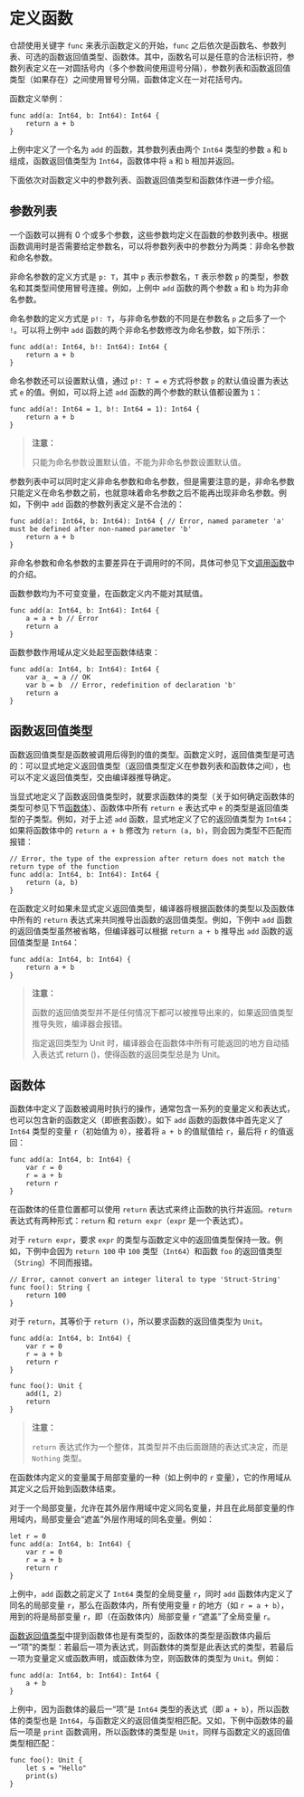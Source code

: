 # 定义函数

仓颉使用关键字 `func` 来表示函数定义的开始，`func` 之后依次是函数名、参数列表、可选的函数返回值类型、函数体。其中，函数名可以是任意的合法标识符，参数列表定义在一对圆括号内（多个参数间使用逗号分隔），参数列表和函数返回值类型（如果存在）之间使用冒号分隔，函数体定义在一对花括号内。

函数定义举例：

<!-- compile -->

```cangjie
func add(a: Int64, b: Int64): Int64 {
    return a + b
}
```

上例中定义了一个名为 `add` 的函数，其参数列表由两个 `Int64` 类型的参数 `a` 和 `b` 组成，函数返回值类型为 `Int64`，函数体中将 `a` 和 `b` 相加并返回。

下面依次对函数定义中的参数列表、函数返回值类型和函数体作进一步介绍。

## 参数列表

一个函数可以拥有 0 个或多个参数，这些参数均定义在函数的参数列表中。根据函数调用时是否需要给定参数名，可以将参数列表中的参数分为两类：非命名参数和命名参数。

非命名参数的定义方式是 `p: T`，其中 `p` 表示参数名，`T` 表示参数 `p` 的类型，参数名和其类型间使用冒号连接。例如，上例中 `add` 函数的两个参数 `a` 和 `b` 均为非命名参数。

命名参数的定义方式是 `p!: T`，与非命名参数的不同是在参数名 `p` 之后多了一个 `!`。可以将上例中 `add` 函数的两个非命名参数修改为命名参数，如下所示：

<!-- compile -->

```cangjie
func add(a!: Int64, b!: Int64): Int64 {
    return a + b
}
```

命名参数还可以设置默认值，通过 `p!: T = e` 方式将参数 `p` 的默认值设置为表达式 `e` 的值。例如，可以将上述 `add` 函数的两个参数的默认值都设置为 `1`：

<!-- compile -->

```cangjie
func add(a!: Int64 = 1, b!: Int64 = 1): Int64 {
    return a + b
}
```

> **注意：**
>
> 只能为命名参数设置默认值，不能为非命名参数设置默认值。

参数列表中可以同时定义非命名参数和命名参数，但是需要注意的是，非命名参数只能定义在命名参数之前，也就意味着命名参数之后不能再出现非命名参数。例如，下例中 `add` 函数的参数列表定义是不合法的：

```cangjie
func add(a!: Int64, b: Int64): Int64 { // Error, named parameter 'a' must be defined after non-named parameter 'b'
    return a + b
}
```

非命名参数和命名参数的主要差异在于调用时的不同，具体可参见下文[调用函数](./call_functions.md)中的介绍。

函数参数均为不可变变量，在函数定义内不能对其赋值。

```cangjie
func add(a: Int64, b: Int64): Int64 {
    a = a + b // Error
    return a
}
```

函数参数作用域从定义处起至函数体结束：

```cangjie
func add(a: Int64, b: Int64): Int64 {
    var a_ = a // OK
    var b = b  // Error, redefinition of declaration 'b'
    return a
}
```

## 函数返回值类型

函数返回值类型是函数被调用后得到的值的类型。函数定义时，返回值类型是可选的：可以显式地定义返回值类型（返回值类型定义在参数列表和函数体之间），也可以不定义返回值类型，交由编译器推导确定。

当显式地定义了函数返回值类型时，就要求函数体的类型（关于如何确定函数体的类型可参见下节[函数体](./define_functions.md#函数体)）、函数体中所有 `return e` 表达式中 `e` 的类型是返回值类型的子类型。例如，对于上述 `add` 函数，显式地定义了它的返回值类型为 `Int64`；如果将函数体中的 `return a + b` 修改为 `return (a, b)`，则会因为类型不匹配而报错：

```cangjie
// Error, the type of the expression after return does not match the return type of the function
func add(a: Int64, b: Int64): Int64 {
    return (a, b)
}
```

在函数定义时如果未显式定义返回值类型，编译器将根据函数体的类型以及函数体中所有的 `return` 表达式来共同推导出函数的返回值类型。例如，下例中 `add` 函数的返回值类型虽然被省略，但编译器可以根据 `return a + b` 推导出 `add` 函数的返回值类型是 `Int64`：

<!-- compile -->

```cangjie
func add(a: Int64, b: Int64) {
    return a + b
}
```

> **注意：**
>
> 函数的返回值类型并不是任何情况下都可以被推导出来的，如果返回值类型推导失败，编译器会报错。
>
> 指定返回类型为 Unit 时，编译器会在函数体中所有可能返回的地方自动插入表达式 return ()，使得函数的返回类型总是为 Unit。

## 函数体

函数体中定义了函数被调用时执行的操作，通常包含一系列的变量定义和表达式，也可以包含新的函数定义（即嵌套函数）。如下 `add` 函数的函数体中首先定义了 `Int64` 类型的变量 `r`（初始值为 `0`），接着将 `a + b` 的值赋值给 `r`，最后将 `r` 的值返回：

<!-- compile -->

```cangjie
func add(a: Int64, b: Int64) {
    var r = 0
    r = a + b
    return r
}
```

在函数体的任意位置都可以使用 `return` 表达式来终止函数的执行并返回。`return` 表达式有两种形式：`return` 和 `return expr`（`expr` 是一个表达式）。

对于 `return expr`，要求 `expr` 的类型与函数定义中的返回值类型保持一致。例如，下例中会因为 `return 100` 中 `100` 类型（`Int64`）和函数 `foo` 的返回值类型（`String`）不同而报错。

```cangjie
// Error, cannot convert an integer literal to type 'Struct-String'
func foo(): String {
    return 100
}
```

对于 `return`，其等价于 `return ()`，所以要求函数的返回值类型为 `Unit`。

<!-- compile -->

```cangjie
func add(a: Int64, b: Int64) {
    var r = 0
    r = a + b
    return r
}

func foo(): Unit {
    add(1, 2)
    return
}
```

> **注意：**
>
> `return` 表达式作为一个整体，其类型并不由后面跟随的表达式决定，而是 `Nothing` 类型。

在函数体内定义的变量属于局部变量的一种（如上例中的 `r` 变量），它的作用域从其定义之后开始到函数体结束。

对于一个局部变量，允许在其外层作用域中定义同名变量，并且在此局部变量的作用域内，局部变量会“遮盖”外层作用域的同名变量。例如：

<!-- compile -->

```cangjie
let r = 0
func add(a: Int64, b: Int64) {
    var r = 0
    r = a + b
    return r
}
```

上例中，`add` 函数之前定义了 `Int64` 类型的全局变量 `r`，同时 `add` 函数体内定义了同名的局部变量 `r`，那么在函数体内，所有使用变量 `r` 的地方（如 `r = a + b`），用到的将是局部变量 `r`，即（在函数体内）局部变量 `r` “遮盖”了全局变量 `r`。

[函数返回值类型](./define_functions.md#函数返回值类型)中提到函数体也是有类型的，函数体的类型是函数体内最后一“项”的类型：若最后一项为表达式，则函数体的类型是此表达式的类型，若最后一项为变量定义或函数声明，或函数体为空，则函数体的类型为 `Unit`。例如：

<!-- compile -->

```cangjie
func add(a: Int64, b: Int64): Int64 {
    a + b
}
```

上例中，因为函数体的最后一“项”是 `Int64` 类型的表达式（即 `a + b`），所以函数体的类型也是 `Int64`，与函数定义的返回值类型相匹配。又如，下例中函数体的最后一项是 `print` 函数调用，所以函数体的类型是 `Unit`，同样与函数定义的返回值类型相匹配：

<!-- compile -->

```cangjie
func foo(): Unit {
    let s = "Hello"
    print(s)
}
```
